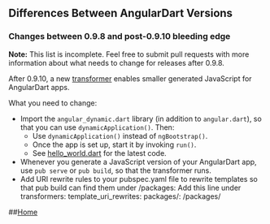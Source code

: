 ## Differences Between AngularDart Versions

### Changes between 0.9.8 and post-0.9.10 bleeding edge

**Note:**
This list is incomplete.
Feel free to submit pull requests with more information
about what needs to change for releases after 0.9.8.

After 0.9.10, a new
[transformer](https://www.dartlang.org/tools/pub/assets-and-transformers.html)
enables smaller generated JavaScript for AngularDart apps.

What you need to change:

* Import the `angular_dynamic.dart` library (in addition to `angular.dart`),
  so that you can use `dynamicApplication()`. Then:
  * Use `dynamicApplication()` instead of `ngBootstrap()`.
  * Once the app is set up, start it by invoking `run()`.
  * See [hello_world.dart](https://github.com/angular/angular.dart/blob/master/example/web/hello_world.dart)
    for the latest code.
* Whenever you generate a JavaScript version of your AngularDart app,
  use `pub serve` or `pub build`,
  so that the transformer runs.
* Add URI rewrite rules to your pubspec.yaml file to rewrite templates so that pub build can find them under /packages: Add this line under transformers:  template_uri_rewrites: packages/: /packages/

##[Home](../README.md#code-lab-angulardart)
